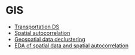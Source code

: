 # GIS

- [Transportation DS](https://towardsdatascience.com/five-essential-skills-for-transportation-data-science-8c4bed72c03e)
- [Spatial autocorrelation](https://towardsdatascience.com/spatial-autocorrelation-bd000faf3991)
- [Geospatial data declustering](https://towardsdatascience.com/why-data-scientists-should-decluster-their-geospatial-datasets-8425b0b2453f)
- [EDA of spatial data and spatial autocorrelation](https://towardsdatascience.com/exploratory-spatial-data-analysis-esda-spatial-autocorrelation-7592edcbef9a)
